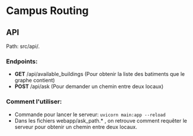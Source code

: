 # Campus Routing

## **API**
Path: src/api/.
### **Endpoints**:
- **GET** /api/available_buildings (Pour obtenir la liste des batiments que le graphe contient)
- **POST** /api/ask (Pour demander un chemin entre deux locaux)

### **Comment l'utiliser**:
- Commande pour lancer le serveur: ```uvicorn main:app --reload ```
- Dans les fichiers webapp/ask_path.* , on retrouve comment requêter le serveur pour obtenir un chemin entre deux locaux.
